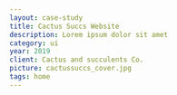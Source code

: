```yaml
---
layout: case-study
title: Cactus Succs Website
description: Lorem ipsum dolor sit amet
category: ui
year: 2019
client: Cactus and succulents Co.
picture: cactussuccs_cover.jpg
tags: home
---
```

